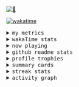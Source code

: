 [![🐙](https://hits.seeyoufarm.com/api/count/incr/badge.svg?url=https%3A%2F%2Fgithub.com%2Fktnkk%2Fhit-counter&count_bg=%23070707&title_bg=%23070707&icon=&icon_color=%23E7E7E7&title=visitors&edge_flat=true)](https://hits.seeyoufarm.com)

[![wakatime](https://wakatime.com/badge/user/43ee8060-219a-4cc8-b7a0-9a681ab5a8a7.svg)](https://wakatime.com/@43ee8060-219a-4cc8-b7a0-9a681ab5a8a7)

<details>
  <summary> <samp>my metrics</samp></summary>
  
  <br>
  
 ![🐳](https://github.com/kkhys/kkhys/blob/main/github-metrics.svg)
  
  ***
</details>

<details>
  <summary> <samp>wakaTime stats</samp></summary>
  
  <br>
  
<!--START_SECTION:waka-->
![Code Time](http://img.shields.io/badge/Code%20Time-1%2C712%20hrs%2023%20mins-blue)

**🐱 My GitHub Data** 

> 📦 4.9 MB Used in GitHub's Storage 
 > 
> 🏆 1,052 Contributions in the Year 2023
 > 
> 💼 Opted to Hire
 > 
> 📜 7 Public Repositories 
 > 
> 🔑 22 Private Repositories 
 > 
**I'm an Early 🐤** 

```text
🌞 Morning                4369 commits        ██████████░░░░░░░░░░░░░░░   38.39 % 
🌆 Daytime                2445 commits        █████░░░░░░░░░░░░░░░░░░░░   21.49 % 
🌃 Evening                3433 commits        ████████░░░░░░░░░░░░░░░░░   30.17 % 
🌙 Night                  1133 commits        ██░░░░░░░░░░░░░░░░░░░░░░░   09.96 % 
```
📅 **I'm Most Productive on Monday** 

```text
Monday                   1954 commits        ████░░░░░░░░░░░░░░░░░░░░░   17.17 % 
Tuesday                  1733 commits        ████░░░░░░░░░░░░░░░░░░░░░   15.23 % 
Wednesday                1709 commits        ████░░░░░░░░░░░░░░░░░░░░░   15.02 % 
Thursday                 1583 commits        ███░░░░░░░░░░░░░░░░░░░░░░   13.91 % 
Friday                   1596 commits        ████░░░░░░░░░░░░░░░░░░░░░   14.02 % 
Saturday                 1357 commits        ███░░░░░░░░░░░░░░░░░░░░░░   11.92 % 
Sunday                   1448 commits        ███░░░░░░░░░░░░░░░░░░░░░░   12.72 % 
```


📊 **This Week I Spent My Time On** 

```text
🕑︎ Time Zone: Asia/Tokyo

💬 Programming Languages: 
Other                    35 hrs 5 mins       ████████████████░░░░░░░░░   62.81 % 
Java                     9 hrs 27 mins       ████░░░░░░░░░░░░░░░░░░░░░   16.94 % 
HTML                     3 hrs 20 mins       █░░░░░░░░░░░░░░░░░░░░░░░░   05.97 % 
TypeScript               3 hrs 8 mins        █░░░░░░░░░░░░░░░░░░░░░░░░   05.62 % 
Play2                    2 hrs 8 mins        █░░░░░░░░░░░░░░░░░░░░░░░░   03.83 % 

🔥 Editors: 
Chrome                   35 hrs 4 mins       ████████████████░░░░░░░░░   62.80 % 
IntelliJ                 16 hrs 23 mins      ███████░░░░░░░░░░░░░░░░░░   29.35 % 
WebStorm                 4 hrs 20 mins       ██░░░░░░░░░░░░░░░░░░░░░░░   07.76 % 
DataGrip                 3 mins              ░░░░░░░░░░░░░░░░░░░░░░░░░   00.10 % 

💻 Operating System: 
Mac                      55 hrs 51 mins      █████████████████████████   100.00 % 
```


 Last Updated on 2023/10/18 18:37:18 UTC
<!--END_SECTION:waka-->
  
  ***
</details>


<details>
  <summary> <samp>now playing</samp></summary>
  
  <br>
 
 [![🐟](https://spotify-github-profile.vercel.app/api/view?uid=31ryofms4dnv7mrohhepo4c4zgqu&cover_image=true&theme=default&show_offline=false&background_color=121212&bar_color=53b14f&bar_color_cover=false)](https://open.spotify.com/user/31ryofms4dnv7mrohhepo4c4zgqu)
  
  ***
</details>

<details>
  <summary> <samp>github readme stats</samp></summary>
  
  <br>
  
 <p align="left"> 
  <img alt="🐠" src="https://github-readme-stats.vercel.app/api?username=kkhys&count_private=true&show_icons=true&theme=dark&include_all_commits=true" />
  <img alt="🐟" src="https://github-readme-stats.vercel.app/api/top-langs/?username=kkhys&layout=compact&theme=dark&langs_count=10&hide=HTML,CSS,SCSS" />
</p>
  
  ***
</details>

<details>
  <summary> <samp>profile trophies</samp></summary>
  
  <br>
  
  [![🐬](https://github-profile-trophy.vercel.app/?username=kkhys&rank=SECRET,SSS,SS,S,AAA,AA,A&theme=darkhub&row=1&margin-w=10&no-bg=true)](https://github.com/ryo-ma/github-profile-trophy)
  
  ***
</details>

<details>
  <summary> <samp>summary cards</samp></summary>
  
  <br>
  
  ![🐋](https://github-profile-summary-cards.vercel.app/api/cards/profile-details?username=kkhys&theme=github_dark)
  ![🦑](https://github-profile-summary-cards.vercel.app/api/cards/repos-per-language?username=kkhys&theme=github_dark)
  ![🦭](https://github-profile-summary-cards.vercel.app/api/cards/most-commit-language?username=kkhys&theme=github_dark)
  ![🦀](https://github-profile-summary-cards.vercel.app/api/cards/stats?username=kkhys&theme=github_dark)
  ![🦈](https://github-profile-summary-cards.vercel.app/api/cards/productive-time?username=kkhys&theme=github_dark)
  
  ***
</details>

<details>
  <summary> <samp>streak stats</samp></summary>
  
  <br>
  
  [![🐠](http://github-readme-streak-stats.herokuapp.com?user=kkhys&theme=dark)](https://git.io/streak-stats)
  
  ***
</details>

<details>
  <summary> <samp>activity graph</samp></summary>
  
  <br>
  
  [![🐡](https://github-readme-activity-graph.cyclic.app/graph?username=kkhys&theme=xcode)](https://github.com/ashutosh00710/github-readme-activity-graph)
  
  ***
</details>
